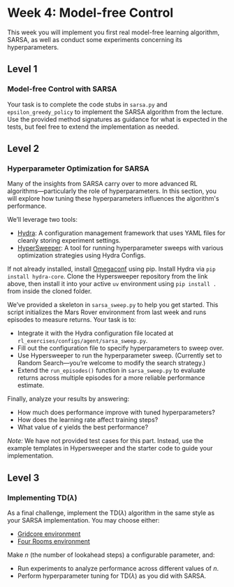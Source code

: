 # Week 4: Model-free Control
This week you will implement you first real model-free learning algorithm, SARSA, as well as conduct some experiments concerning its hyperparameters.

## Level 1
### Model-free Control with SARSA
Your task is to complete the code stubs in `sarsa.py` and  `epsilon_greedy_policy` to implement the SARSA algorithm from the lecture. 
Use the provided method signatures as guidance for what is expected in the tests, but feel free to extend the implementation as needed.

## Level 2
### Hyperparameter Optimization for SARSA
Many of the insights from SARSA carry over to more advanced RL algorithms—particularly the role of hyperparameters. In this section, you will explore how tuning these hyperparameters influences the algorithm's performance.

We’ll leverage two tools:
- [Hydra](https://github.com/facebookresearch/hydra): A configuration management framework that uses YAML files for cleanly storing experiment settings.
- [HyperSweeper](https://github.com/automl/hypersweeper): A tool for running hyperparameter sweeps with various optimization strategies using Hydra Configs.

If not already installed, install [Omegaconf](https://omegaconf.readthedocs.io/en/2.3_branch/) using pip.
Install Hydra via `pip install hydra-core`.
Clone the Hypersweeper repository from the link above, then install it into your active `uv` environment using `pip install .` from inside the cloned folder.

We’ve provided a skeleton in `sarsa_sweep.py` to help you get started. 
This script initializes the Mars Rover environment from last week and runs episodes to measure returns.
Your task is to:
- Integrate it with the Hydra configuration file located at `rl_exercises/configs/agent/sarsa_sweep.py`.
- Fill out the configuration file to specify hyperparameters to sweep over.
- Use Hypersweeper to run the hyperparameter sweep. (Currently set to Random Search—you’re welcome to modify the search strategy.)
- Extend the `run_episodes()` function in `sarsa_sweep.py` to evaluate returns across multiple episodes for a more reliable performance estimate.

Finally, analyze your results by answering:
- How much does performance improve with tuned hyperparameters?
- How does the learning rate affect training steps?
- What value of $\epsilon$ yields the best performance?

*Note:* We have not provided test cases for this part. Instead, use the example templates in Hypersweeper and the starter code to guide your implementation.

## Level 3
### Implementing TD($\lambda$)
As a final challenge, implement the TD($\lambda$) algorithm in the same style as your SARSA implementation. You may choose either:
- [Gridcore environment](https://github.com/automl/TabularTempoRL/blob/master/grid_envs.py)
- [Four Rooms environment](https://github.com/Farama-Foundation/Minigrid/blob/master/minigrid/envs/fourrooms.py)

Make $n$ (the number of lookahead steps) a configurable parameter, and:
- Run experiments to analyze performance across different values of $n$.
- Perform hyperparameter tuning for TD($\lambda$) as you did with SARSA.